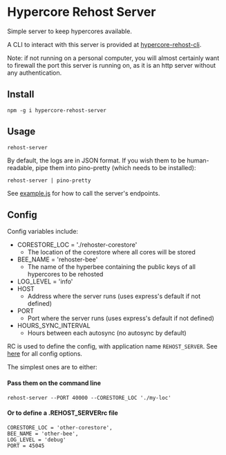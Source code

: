 # Hypercore Rehost Server

Simple server to keep hypercores available.

A CLI to interact with this server is provided at [hypercore-rehost-cli](https://gitlab.com/HDegroote/hypercore-rehost-cli).

Note: if not running on a personal computer, you will almost certainly want to firewall the port this server is running on, as it is an http server without any authentication.

## Install

`npm -g i hypercore-rehost-server`

## Usage

`rehost-server`

By default, the logs are in JSON format.
If you wish them to be human-readable, pipe them into pino-pretty (which needs to be installed):

`rehost-server | pino-pretty`

See [example.js](example.js) for how to call the server's endpoints.

## Config

Config variables include:
- CORESTORE_LOC = './rehoster-corestore'
   - The location of the corestore where all cores will be stored
- BEE_NAME = 'rehoster-bee'
   - The name of the hyperbee containing the public keys of all hypercores to be rehosted
- LOG_LEVEL = 'info'
- HOST
  - Address where the server runs (uses express's default if not defined)
- PORT
  - Port where the server runs (uses express's default if not defined)
- HOURS_SYNC_INTERVAL
  - Hours between each autosync (no autosync by default)


RC is used to define the config, with application name `REHOST_SERVER`. See [here](https://www.npmjs.com/package/rc) for all config options.

The simplest ones are to either:

#### Pass them on the command line
`rehost-server --PORT 40000 --CORESTORE_LOC './my-loc'`

#### Or to define a .REHOST_SERVERrc file
```
CORESTORE_LOC = 'other-corestore',
BEE_NAME = 'other-bee',
LOG_LEVEL = 'debug'
PORT = 45045
```

